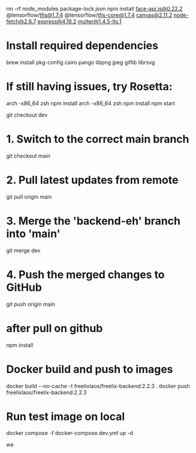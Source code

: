 
<!-- The error you're encountering suggests there's still a version mismatch or initialization issue with TensorFlow.js. Here's the complete, fixed solution: -->
rm -rf node_modules package-lock.json
npm install face-api.js@0.22.2 @tensorflow/tfjs@1.7.4 @tensorflow/tfjs-core@1.7.4 canvas@2.11.2 node-fetch@2.6.7 express@4.18.2 multer@1.4.5-lts.1

<!-- For Apple Silicon (M1/M2) -->

# Install required dependencies
brew install pkg-config cairo pango libpng jpeg giflib librsvg

# If still having issues, try Rosetta:
arch -x86_64 zsh
npm install
arch -x86_64 zsh
npm install
npm start





git checkout dev
# 1. Switch to the correct main branch
git checkout main

# 2. Pull latest updates from remote
git pull origin main

# 3. Merge the 'backend-eh' branch into 'main'
git merge dev

# 4. Push the merged changes to GitHub
git push origin main


# after pull on github
npm install


# Docker build and push to images
docker build --no-cache -t freelixlaos/freelix-backend:2.2.3 .
docker push freelixlaos/freelix-backend:2.2.3

# Run test image on local
docker compose -f docker-compose.dev.yml up -d


we
